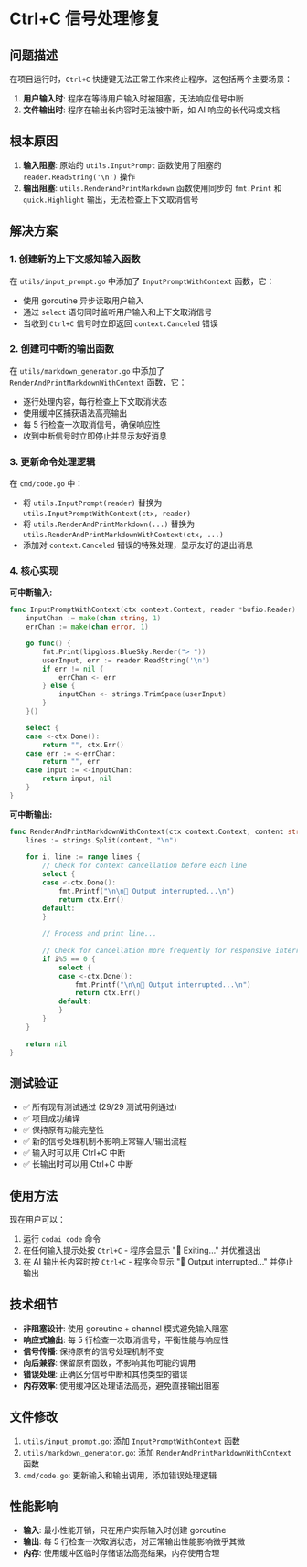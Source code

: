 # Ctrl+C 信号处理修复

## 问题描述

在项目运行时，`Ctrl+C` 快捷键无法正常工作来终止程序。这包括两个主要场景：
1. **用户输入时**: 程序在等待用户输入时被阻塞，无法响应信号中断
2. **文件输出时**: 程序在输出长内容时无法被中断，如 AI 响应的长代码或文档

## 根本原因

1. **输入阻塞**: 原始的 `utils.InputPrompt` 函数使用了阻塞的 `reader.ReadString('\n')` 操作
2. **输出阻塞**: `utils.RenderAndPrintMarkdown` 函数使用同步的 `fmt.Print` 和 `quick.Highlight` 输出，无法检查上下文取消信号

## 解决方案

### 1. 创建新的上下文感知输入函数

在 `utils/input_prompt.go` 中添加了 `InputPromptWithContext` 函数，它：

- 使用 goroutine 异步读取用户输入
- 通过 `select` 语句同时监听用户输入和上下文取消信号
- 当收到 `Ctrl+C` 信号时立即返回 `context.Canceled` 错误

### 2. 创建可中断的输出函数

在 `utils/markdown_generator.go` 中添加了 `RenderAndPrintMarkdownWithContext` 函数，它：

- 逐行处理内容，每行检查上下文取消状态
- 使用缓冲区捕获语法高亮输出
- 每 5 行检查一次取消信号，确保响应性
- 收到中断信号时立即停止并显示友好消息

### 3. 更新命令处理逻辑

在 `cmd/code.go` 中：

- 将 `utils.InputPrompt(reader)` 替换为 `utils.InputPromptWithContext(ctx, reader)`
- 将 `utils.RenderAndPrintMarkdown(...)` 替换为 `utils.RenderAndPrintMarkdownWithContext(ctx, ...)`
- 添加对 `context.Canceled` 错误的特殊处理，显示友好的退出消息

### 4. 核心实现

**可中断输入:**
```go
func InputPromptWithContext(ctx context.Context, reader *bufio.Reader) (string, error) {
    inputChan := make(chan string, 1)
    errChan := make(chan error, 1)

    go func() {
        fmt.Print(lipgloss.BlueSky.Render("> "))
        userInput, err := reader.ReadString('\n')
        if err != nil {
            errChan <- err
        } else {
            inputChan <- strings.TrimSpace(userInput)
        }
    }()

    select {
    case <-ctx.Done():
        return "", ctx.Err()
    case err := <-errChan:
        return "", err
    case input := <-inputChan:
        return input, nil
    }
}
```

**可中断输出:**
```go
func RenderAndPrintMarkdownWithContext(ctx context.Context, content string, language string, theme string) error {
    lines := strings.Split(content, "\n")
    
    for i, line := range lines {
        // Check for context cancellation before each line
        select {
        case <-ctx.Done():
            fmt.Printf("\n\n🔄 Output interrupted...\n")
            return ctx.Err()
        default:
        }
        
        // Process and print line...
        
        // Check for cancellation more frequently for responsive interruption
        if i%5 == 0 {
            select {
            case <-ctx.Done():
                fmt.Printf("\n\n🔄 Output interrupted...\n")
                return ctx.Err()
            default:
            }
        }
    }
    
    return nil
}
```

## 测试验证

- ✅ 所有现有测试通过 (29/29 测试用例通过)
- ✅ 项目成功编译
- ✅ 保持原有功能完整性
- ✅ 新的信号处理机制不影响正常输入/输出流程
- ✅ 输入时可以用 Ctrl+C 中断
- ✅ 长输出时可以用 Ctrl+C 中断

## 使用方法

现在用户可以：
1. 运行 `codai code` 命令
2. 在任何输入提示处按 `Ctrl+C` - 程序会显示 "🔄 Exiting..." 并优雅退出
3. 在 AI 输出长内容时按 `Ctrl+C` - 程序会显示 "🔄 Output interrupted..." 并停止输出

## 技术细节

- **非阻塞设计**: 使用 goroutine + channel 模式避免输入阻塞
- **响应式输出**: 每 5 行检查一次取消信号，平衡性能与响应性
- **信号传播**: 保持原有的信号处理机制不变
- **向后兼容**: 保留原有函数，不影响其他可能的调用
- **错误处理**: 正确区分信号中断和其他类型的错误
- **内存效率**: 使用缓冲区处理语法高亮，避免直接输出阻塞

## 文件修改

1. `utils/input_prompt.go`: 添加 `InputPromptWithContext` 函数
2. `utils/markdown_generator.go`: 添加 `RenderAndPrintMarkdownWithContext` 函数
3. `cmd/code.go`: 更新输入和输出调用，添加错误处理逻辑

## 性能影响

- **输入**: 最小性能开销，只在用户实际输入时创建 goroutine
- **输出**: 每 5 行检查一次取消状态，对正常输出性能影响微乎其微
- **内存**: 使用缓冲区临时存储语法高亮结果，内存使用合理